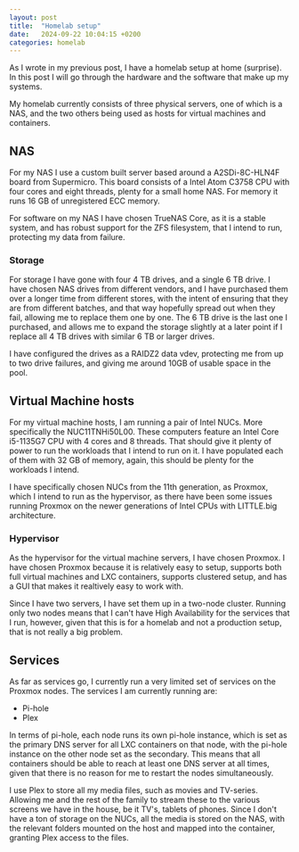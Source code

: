 ```yaml
---
layout: post
title:  "Homelab setup"
date:   2024-09-22 10:04:15 +0200
categories: homelab
---
```


As I wrote in my previous post, I have a homelab setup at home (surprise).
In this post I will go through the hardware and the software that make up my systems.

My homelab currently consists of three physical servers, one of which is a NAS, and the two others being used as hosts for virtual machines and containers.

## NAS
For my NAS I use a custom built server based around a A2SDi-8C-HLN4F board from Supermicro. This board consists of a Intel Atom C3758 CPU with four cores and eight threads, plenty for a small home NAS. For memory it runs 16 GB of unregistered ECC memory.

For software on my NAS I have chosen TrueNAS Core, as it is a stable system, and has robust support for the ZFS filesystem, that I intend to run, protecting my data from failure.

### Storage
For storage I have gone with four 4 TB drives, and a single 6 TB drive. I have chosen NAS drives from different vendors, and I have purchased them over a longer time from different stores, with the intent of ensuring that they are from different batches, and that way hopefully spread out when they fail, allowing me to replace them one by one. The 6 TB drive is the last one I purchased, and allows me to expand the storage slightly at a later point if I replace all 4 TB drives with similar 6 TB or larger drives.

I have configured the drives as a RAIDZ2 data vdev, protecting me from up to two drive failures, and giving me around 10GB of usable space in the pool.

## Virtual Machine hosts
For my virtual machine hosts, I am running a pair of Intel NUCs. More specifically the NUC11TNHi50L00. These computers feature an Intel Core i5-1135G7 CPU with 4 cores and 8 threads. That should give it plenty of power to run the workloads that I intend to run on it. I have populated each of them with 32 GB of memory, again, this should be plenty for the workloads I intend.

I have specifically chosen NUCs from the 11th generation, as Proxmox, which I intend to run as the hypervisor, as there have been some issues running Proxmox on the newer generations of Intel CPUs with LITTLE.big architecture.

### Hypervisor
As the hypervisor for the virtual machine servers, I have chosen Proxmox. I have chosen Proxmox because it is relatively easy to setup, supports both full virtual machines and LXC containers, supports clustered setup, and has a GUI that makes it realtively easy to work with.

Since I have two servers, I have set them up in a two-node cluster. Running only two nodes means that I can't have High Availability for the services that I run, however, given that this is for a homelab and not a production setup, that is not really a big problem.

## Services
As far as services go, I currently run a very limited set of services on the Proxmox nodes. The services I am currently running are:
- Pi-hole
- Plex

In terms of pi-hole, each node runs its own pi-hole instance, which is set as the primary DNS server for all LXC containers on that node, with the pi-hole instance on the other node set as the secondary. This means that all containers should be able to reach at least one DNS server at all times, given that there is no reason for me to restart the nodes simultaneously.

I use Plex to store all my media files, such as movies and TV-series. Allowing me and the rest of the family to stream these to the various screens we have in the house, be it TV's, tablets of phones. Since I don't have a ton of storage on the NUCs, all the media is stored on the NAS, with the relevant folders mounted on the host and mapped into the container, granting Plex access to the files.